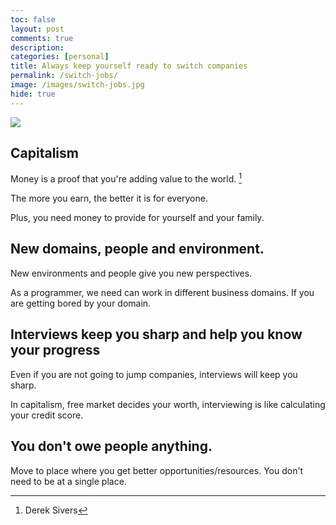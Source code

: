 ```yaml
---
toc: false
layout: post
comments: true
description:
categories: [personal]
title: Always keep yourself ready to switch companies
permalink: /switch-jobs/
image: /images/switch-jobs.jpg
hide: true
---
```

![](/images/switch-jobs.jpg)

## Capitalism

Money is a proof that you're adding value to the world. [^1]

The more you earn, the better it is for everyone.

Plus, you need money to provide for yourself and your family.

## New domains, people and environment.
 
New environments and people give you new perspectives. 

As a programmer, we need can work in different business domains. If you are getting bored by your domain.

## Interviews keep you sharp and help you know your progress

Even if you are not going to jump companies, interviews will keep you sharp.

In capitalism, free market decides your worth, interviewing is like calculating your credit score.

## You don't owe people anything.

Move to place where you get better opportunities/resources. You don't need to be at a single place.

[^1]: Derek Sivers